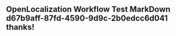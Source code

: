 <properties
ms.topic="hero-topic"
ms.test1="hero-topic"
ms.test2="test"/>


## OpenLocalization Workflow Test MarkDown d67b9aff-87fd-4590-9d9c-2b0edcc6d041 thanks!



<!--HONumber=Aug16_HO4-->


